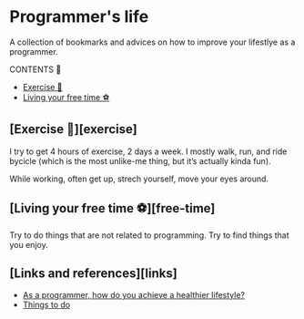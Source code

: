 # Programmer's life

A collection of bookmarks and advices on how to improve your lifestlye as a programmer.

CONTENTS 📃

- [Exercise 🏃‍](exercise)
- [Living your free time ⚽](free-time)

## [Exercise 🏃‍][exercise]

I try to get 4 hours of exercise, 2 days a week.  I mostly walk, run, and ride bycicle (which is the most unlike-me thing, but it’s actually kinda fun). 

While working, often get up, strech yourself, move your eyes around.

## [Living your free time ⚽][free-time]

Try to do things that are not related to programming. Try to find things that you enjoy.

## [Links and references][links]

* [As a programmer, how do you achieve a healthier lifestyle?](https://www.quora.com/As-a-programmer-how-do-you-achieve-a-healthier-lifestyle)
* [Things to do](https://content.wisestep.com/things-to-do-in-your-free-time/)
